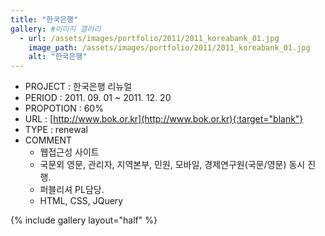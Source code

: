 ```yaml
---
title: "한국은행"
gallery: #이미지 갤러리
  - url: /assets/images/portfolio/2011/2011_koreabank_01.jpg
    image_path: /assets/images/portfolio/2011/2011_koreabank_01.jpg
    alt: "한국은행"
---
```


- PROJECT : 한국은행 리뉴얼
- PERIOD : 2011. 09. 01 ~ 2011. 12. 20
- PROPOTION : 60%
- URL : [http://www.bok.or.kr](http://www.bok.or.kr){:target="blank"}
- TYPE : renewal
- COMMENT
  - 웹접근성 사이트
  - 국문외 영문, 관리자, 지역본부, 민원, 모바일, 경제연구원(국문/영문) 동시 진행.
  - 퍼블리셔 PL담당.
  - HTML, CSS, JQuery

{% include gallery layout="half" %}
